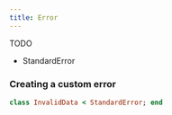 ```yaml
---
title: Error
---
```


TODO

- StandardError


### Creating a custom error
```rb
class InvalidData < StandardError; end
```